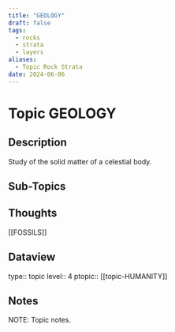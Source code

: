 ```yaml
---
title: "GEOLOGY"
draft: false
tags:
  - rocks
  - strata
  - layers
aliases:
  - Topic Rock Strata
date: 2024-06-06
---
```

# Topic GEOLOGY
## Description
Study of the solid matter of a celestial body.

## Sub-Topics


## Thoughts
[[FOSSILS]]

## Dataview
type:: topic
level:: 4
ptopic:: [[topic-HUMANITY]]

## Notes
NOTE: Topic notes.